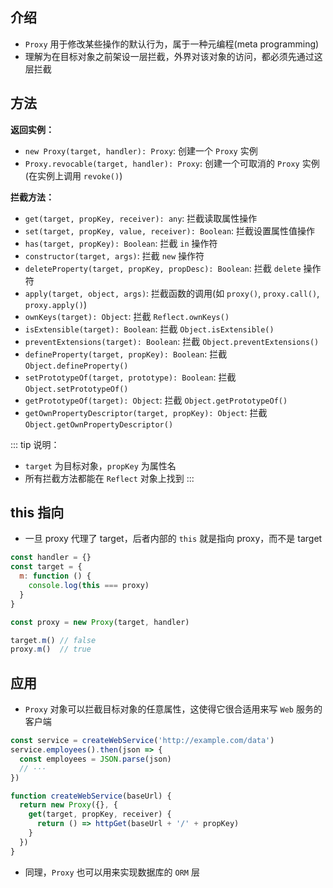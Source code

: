 ## 介绍

+ `Proxy` 用于修改某些操作的默认行为，属于一种元编程(meta programming)
+ 理解为在目标对象之前架设一层拦截，外界对该对象的访问，都必须先通过这层拦截



## 方法

**返回实例：**
+ `new Proxy(target, handler): Proxy`: 创建一个 `Proxy` 实例
+ `Proxy.revocable(target, handler): Proxy`: 创建一个可取消的 `Proxy` 实例(在实例上调用 `revoke()`)

**拦截方法：**
+ `get(target, propKey, receiver): any`: 拦截读取属性操作
+ `set(target, propKey, value, receiver): Boolean`: 拦截设置属性值操作
+ `has(target, propKey): Boolean`: 拦截 `in` 操作符
+ `constructor(target, args)`: 拦截 `new` 操作符
+ `deleteProperty(target, propKey, propDesc): Boolean`: 拦截 `delete` 操作符
+ `apply(target, object, args)`: 拦截函数的调用(如 `proxy()`, `proxy.call()`, `proxy.apply()`)
+ `ownKeys(target): Object`: 拦截 `Reflect.ownKeys()`
+ `isExtensible(target): Boolean`: 拦截 `Object.isExtensible()`
+ `preventExtensions(target): Boolean`: 拦截 `Object.preventExtensions()`
+ `defineProperty(target, propKey): Boolean`: 拦截 `Object.defineProperty()`
+ `setPrototypeOf(target, prototype): Boolean`: 拦截 `Object.setPrototypeOf()`
+ `getPrototypeOf(target): Object`: 拦截 `Object.getPrototypeOf()`
+ `getOwnPropertyDescriptor(target, propKey): Object`: 拦截 `Object.getOwnPropertyDescriptor()`

::: tip 说明：
+ `target` 为目标对象，`propKey` 为属性名
+ 所有拦截方法都能在 `Reflect` 对象上找到
:::




## this 指向

+ 一旦 proxy 代理了 target，后者内部的 `this` 就是指向 proxy，而不是 target
```js
const handler = {}
const target = {
  m: function () {
    console.log(this === proxy)
  }
}

const proxy = new Proxy(target, handler)

target.m() // false
proxy.m()  // true
```



## 应用

+ `Proxy` 对象可以拦截目标对象的任意属性，这使得它很合适用来写 `Web` 服务的客户端
```js
const service = createWebService('http://example.com/data')
service.employees().then(json => {
  const employees = JSON.parse(json)
  // ···
})

function createWebService(baseUrl) {
  return new Proxy({}, {
    get(target, propKey, receiver) {
      return () => httpGet(baseUrl + '/' + propKey)
    }
  })
}
```

+ 同理，`Proxy` 也可以用来实现数据库的 `ORM` 层